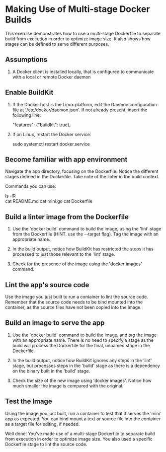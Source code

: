 # Making Use of Multi-stage Docker Builds

This exercise demonstrates how to use a multi-stage Dockerfile to separate
build from execution in order to optimize image size. It also shows how stages
can be defined to serve different purposes.

## Assumptions

1. A Docker client is installed locally, that is configured to communicate
   with a local or remote Docker daemon

## Enable BuildKit

1. If the Docker host is the Linux platform, edit the Daemon configuration file
   at '/etc/docker/daemon.json'. If not already present, insert the following
   line:

   "features": {"buildkit": true},

2. If on Linux, restart the Docker service:

   sudo systemctl restart docker.service

## Become familiar with app environment

   Navigate the app directory, focusing on the Dockerfile. Notice the different
   stages defined in the Dockerfile. Take note of the linter in the build
   context.

   Commands you can use:

   ls -lR   
   cat README.md
   cat mini.go
   cat Dockerfile

## Build a linter image from the Dockerfile

1. Use the 'docker build' command to build the image, using the 'lint' stage
   from the Dockerfile (HINT. use the --target flag). Tag the image with an
   appropriate name. 

2. In the build output, notice how BuildKit has restricted the steps it has
   processed to just those relevant to the 'lint' stage.

3. Check for the presence of the image using the 'docker images' command.

## Lint the app's source code

   Use the image you just built to run a container to lint the source code.
   Remember that the source code needs to be bind mounted into the container,
   as the source files have not been copied into the image.

## Build an image to serve the app

1. Use the 'docker build' command to build the image, and tag the image with an
   appropriate name. There is no need to specify a stage as the build will
   process the Dockerfile for the final, unnamed stage in the Dockerfile.

2. In the build output, notice how BuildKit ignores any steps in the 'lint'
   stage, but processes steps in the 'build' stage as there is a dependency on
   the binary built in the 'build' stage.

3. Check the size of the new image using 'docker images'. Notice how much
   smaller the image is compared with the original.

## Test the Image

   Using the image you just built, run a container to test that it serves the
   'mini' app as expected. You can bind mount a text or source file into the
   container as a target file for editing, if needed.

Well done! You've made use of a multi-stage Dockerfile to separate build from
execution in order to optimize image size. You also used a specific Dockerfile
stage to lint the source code.
